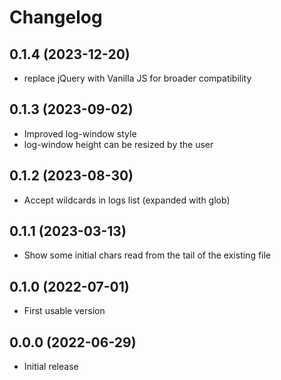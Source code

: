 # Changelog

## 0.1.4 (2023-12-20)
- replace jQuery with Vanilla JS for broader compatibility

## 0.1.3 (2023-09-02)
- Improved log-window style
- log-window height can be resized by the user

## 0.1.2 (2023-08-30)
- Accept wildcards in logs list (expanded with glob)

## 0.1.1 (2023-03-13)
- Show some initial chars read from the tail of the existing file

## 0.1.0 (2022-07-01)
- First usable version

## 0.0.0 (2022-06-29)

- Initial release
